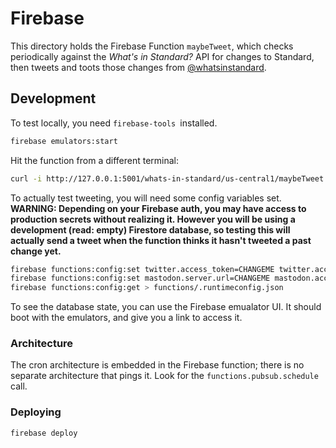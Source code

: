 # Firebase

This directory holds the Firebase Function `maybeTweet`, which checks periodically against the _What's in Standard?_ API for changes to Standard, then tweets and toots those changes from [@whatsinstandard][@whatsinstandard].

## Development

To test locally, you need `firebase-tools `installed.

```sh
firebase emulators:start
```

Hit the function from a different terminal:

```sh
curl -i http://127.0.0.1:5001/whats-in-standard/us-central1/maybeTweet -d '{}'
```

To actually test tweeting, you will need some config variables set. **WARNING: Depending on your Firebase auth, you may have access to production secrets without realizing it. However you will be using a development (read: empty) Firestore database, so testing this will actually send a tweet when the function thinks it hasn't tweeted a past change yet.**

```sh
firebase functions:config:set twitter.access_token=CHANGEME twitter.access_token_secret=CHANGEME twitter.api_key=CHANGEME twitter.api_secret=CHANGEME
firebase functions:config:set mastodon.server.url=CHANGEME mastodon.access_token=CHANGEME
firebase functions:config:get > functions/.runtimeconfig.json
```

To see the database state, you can use the Firebase emualator UI. It should
boot with the emulators, and give you a link to access it.

### Architecture

The cron architecture is embedded in the Firebase function; there is no
separate architecture that pings it. Look for the `functions.pubsub.schedule`
call.

### Deploying

```sh
firebase deploy
```

[@whatsinstandard]: https://twitter.com/whatsinstandard
